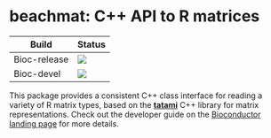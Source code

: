 # beachmat: C++ API to R matrices

|Build|Status|
|-----|----|
| Bioc-release | [![](http://bioconductor.org/shields/build/release/bioc/beachmat.svg)](http://bioconductor.org/checkResults/release/bioc-LATEST/beachmat) |
| Bioc-devel   | [![](http://bioconductor.org/shields/build/devel/bioc/beachmat.svg)](http://bioconductor.org/checkResults/devel/bioc-LATEST/beachmat) | 

This package provides a consistent C++ class interface for reading a variety of R matrix types,
based on the [**tatami**](https://github.com/tatami-inc/tatami) C++ library for matrix representations.
Check out the developer guide on the [Bioconductor landing page](https://bioconductor.org/packages/devel/bioc/html/beachmat.html) for more details.
